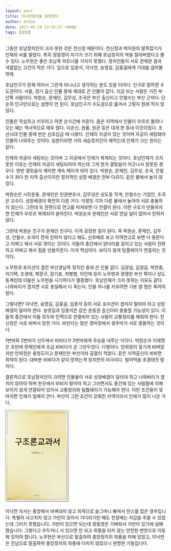 ```yaml
---
layout: post
title: 이낙연총리를 환영한다
author: drkim
date: 2017-05-10 13:55:57 +0900
tags: [컬럼]
---
```

그동안 호남정치인이 크지 못한 것은 천신정 때문이다. 천신정과 박지원의 발목잡기가 인재의 씨를 말렸다. 특히 정동영이 자기가 크기 위해 호남정치의 싹을 잘라버렸다고 볼 수 있다. 노무현은 좋은 호남쪽 파트너를 가지지 못했다. 정치인들이 서로 견제한 결과 색깔없는 고건이 먹은 거다. 앞으로 임종석, 이낙연, 송영길, 김홍걸에게 기대를 걸어볼 밖에. 

  


호남인구가 원체 적어서 그런게 아니냐고 생각하는 분도 있을 터이다. 인구로 말하면 수도권이다. 서울, 경기 출신 인물 중에 제대로 큰 인물이 없다. 지금 뜨는 사람은 거진 부산쪽 사람이다. 박원순, 문재인, 김무성, 조국은 부산 출신이고 안철수는 부산 근처다. 단순히 인구만으로는 설명이 안 된다. 호남인구가 수도권으로 옮겨서 그렇지 원래 적지 않았다. 

  


인물은 작심하고 키우려고 하면 순식간에 커준다. 좁은 지역에서 인물이 우르르 몰려나오는 예는 역사적으로 매우 많다. 이순신, 권율, 원균 등은 대개 한 동네 이웃이었다. 조선시대 인물 중에 반은 선조임금 때 나왔다. 인재의 자궁이 있는 것이며 자궁이 세팅돼야 인물이 나와주는 것이다. 일본이라면 거의 세습정치인이 해먹는데 인재가 크는 원리는 같다. 

  


인재의 자궁이 세팅되는 것이며 그 자궁에서 인재가 복제되는 것이다. 호남인재가 크지 못한 이유는 인재의 자궁이 세팅되어야 하는데 그게 뭔가 결맞음이 어긋나서 잘못된 경우다. 한번 결맞음이 깨지면 계속 깨지게 되어 있다. 박원순, 문재인, 김무성, 조국, 안철수가 죄다 한 지역 출신이지만 정치적인 성장 배경은 전부 다르다. 같은 물에서 놀지 않았다. 

  


박원순은 시민운동, 문재인은 인권변호사, 김무성은 상도동 직계, 안철수는 기업인, 조국은 교수다. 성장배경이 확연히 다른 거다. 이렇듯 각자 다른 물에서 놀아야 서로 충돌하지 않는다. 그런데 또 한편으로 연고를 따져보면 다 연결이 된다. 이런 구조가 만들어지면 인재가 우르르 복제되어 쏟아진다. 박원순과 문재인은 서로 만날 일이 없어서 친하지 않다. 

  


그런데 박원순 친구가 문재인 친구다. 이게 굉장한 힘이 된다. 즉 박원순, 문재인, 김무성, 안철수, 조국이 전혀 친하지 않다고 해도, 선후배로 보고 지역연고로 보면 다 동문이고 어쩌고 해서 서로 엮이는 것이다. 이들의 중간에서 양다리를 걸치고 있는 사람이 전화하고 어쩌고 해서 힘을 만들어준다. 이게 핵심이다. 보이지 않게 팀플레이가 연출되는 것이다. 

  


노무현과 포지션이 겹친 부산경남쪽 정치인 중에 큰 인물 없다. 김광일, 김정길, 박찬종, 이기택, 조경태, 제정구, 장기표, 최병렬, 이인제 등이 노무현과 경쟁한 부산 쪽이나 상도동계인데 이들은 노무현을 시기하다가 멸종했다. 호남인재가 크지 못하는 이유도 같다. 나와바리가 겹치면 서로 총질해서 다 죽는다. 인물 하나를 키우려면 기본 열 명은 죽어야 된다. 

  


그렇다면? 이낙연, 송영길, 김홍걸, 임종석 등이 서로 포지션이 겹치지 말아야 하고 성장배경이 달라야 한다. 송영길과 임종석은 같은 운동권 출신이라 충돌할 가능성이 있다. 이들의 중간에서 이들 모두와 인맥으로 연결되어 있는 사람이 교통정리를 해줘야 한다. 천신정은 서로 비벼서 망한 거다. 비빈다는 말은 경마장에서 경주마가 서로 충돌하는 것이다. 

  


1번마와 2번마가 선두에서 비비다가 3번마에게 우승을 내주는 식이다. 박원순과 이재명은 초반에 문재인에게 조금 비비다가 곧 그만두었다. 다행이다. 안희정이 질기게 비벼댔지만 안희정은 충청도이고 문재인은 부산이라 출혈이 적었다. 같은 지역출신이 비비면 최악이 된다. 대부분 비비다가 같이 망하는게 정치판의 비극이다. 빌어먹을 조경태짓 말이다. 

  


결론적으로 호남정치인이 크려면 인물들이 서로 성장배경이 달라야 하고 나와바리가 겹치지 않아야 하며 한곳에서 비비지 말아야 하고 그러면서도 중간에 있는 사람들에 의해 보이지 않게 연결되어 있어서 교통정리와 팀플레이가 가능해야 한다. 이런 조건들이 맞아지면 인재가 일제히 큰다. 부산이 그런 조건이 갖춰진 지역이라서 인재가 많이 나온 거다. 

  


  



![](/files/attach/images/199/591/843/20170108_234810.jpg)   


  


이낙연 지사는 중앙에서 비벼대지 않고 외곽으로 슬그머니 빠져서 찬스를 잡은 경우입니다. 특별히 사고치지 않고 가만이 앉아서 기다리기만 해도 천정배는 지갑을 주울 수 있었는데 그러지 못했습니다. 가만이 있으면 되는데 정동영은 가벼워서 가만이 있기에 실패했습니다. 그렇다고 우두커니 서 있으면 안 되고 외풍을 타지 않는 안전한 변방으로 이동해 있어야 합니다. 노무현은 부산으로 탈출하여 중앙정치의 외풍을 피해 있었고, 이낙연은 전남으로 탈출하여 중앙정치의 외풍에 다치지 않았으니 현명한 기동입니다.